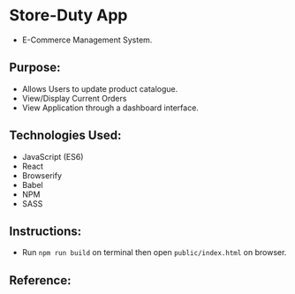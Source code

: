 # Store-Duty App
* E-Commerce Management System.

## Purpose:
* Allows Users to update product catalogue.
* View/Display Current Orders
* View Application through a dashboard interface.

## Technologies Used:
* JavaScript (ES6)
* React
* Browserify
* Babel
* NPM
* SASS

## Instructions:
* Run `npm run build` on terminal then open `public/index.html` on browser.

## Reference:
